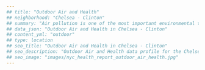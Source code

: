 ```yaml
---
## title: "Outdoor Air and Health"
## neighborhood: "Chelsea - Clinton"
## summary: "Air pollution is one of the most important environmental threats to urban populations and while all people are exposed, pollutant emissions, levels of exposure, and population vulnerability vary across neighborhoods. Exposures to common air pollutants have been linked to respiratory and cardiovascular diseases, cancers, and premature deaths."
## data_json: "Outdoor Air and Health in Chelsea - Clinton"
## content_yml: "outdoor"
## type: location
## seo_title: "Outdoor Air and Health in Chelsea - Clinton"
## seo_description: "Outdoor Air and Health data profile for the Chelsea - Clinton neighborhood of NYC."
## seo_image: "images/nyc_health_report_outdoor_air_health.jpg"
---
```

